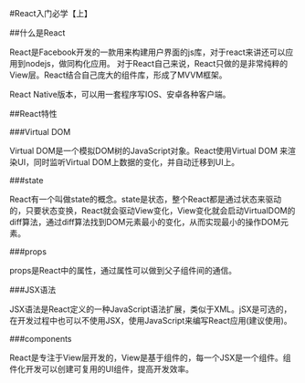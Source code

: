 #React入门必学【上】

##什么是React

React是Facebook开发的一款用来构建用户界面的js库，对于react来讲还可以应用到nodejs，做同构化应用。 对于React自己来说，React只做的是非常纯粹的View层。React结合自己庞大的组件库，形成了MVVM框架。


React Native版本，可以用一套程序写IOS、安卓各种客户端。

##React特性

###Virtual DOM

Virtual DOM是一个模拟DOM树的JavaScript对象。React使用Virtual DOM 来渲染UI，同时监听Virtual DOM上数据的变化，并自动迁移到UI上。

###state

React有一个叫做state的概念。state是状态，整个React都是通过状态来驱动的，只要状态变换，React就会驱动View变化，View变化就会启动VirtualDOM的diff算法，通过diff算法找到DOM元素最小的变化，从而实现最小的操作DOM元素。

###props

props是React中的属性，通过属性可以做到父子组件间的通信。


###JSX语法

JSX语法是React定义的一种JavaScript语法扩展，类似于XML。jSX是可选的，在开发过程中也可以不使用JSX，使用JavaScript来编写React应用(建议使用)。

###components

React是专注于View层开发的，View是基于组件的，每一个JSX是一个组件。组件化开发可以创建可复用的UI组件，提高开发效率。


